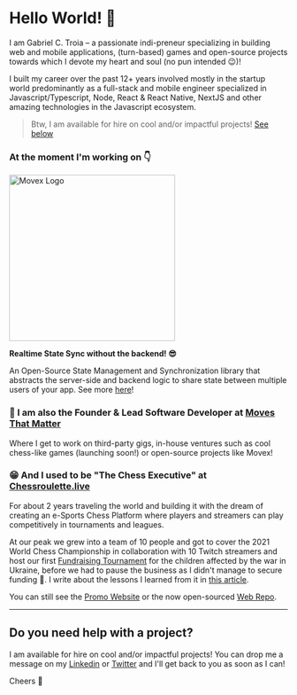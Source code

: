 # Hello World! 🙌

I am Gabriel C. Troia – a passionate indi-preneur specializing in building web and mobile applications, (turn-based) games and open-source projects towards which I devote my heart and soul (no pun intended 😉)!

I built my career over the past 12+ years involved mostly in the startup world predominantly as a full-stack and mobile engineer specialized in Javascript/Typescript, Node, React & React Native, NextJS and other amazing technologies in the Javascript ecosystem.

> Btw, I am available for hire on cool and/or impactful projects! [See below](#do-you-need-help-with-a-project)


### At the moment I'm working on 👇
<a href="https://github.com/movesthatmatter/movex">
  <picture width="500">
    <source media="(prefers-color-scheme: dark)" srcset="https://user-images.githubusercontent.com/2099521/242976583-54e2af34-47d1-4152-8d11-ee79c73e2439.png" width="300">
    <img alt="Movex Logo" src="https://user-images.githubusercontent.com/2099521/242975504-a6faa334-a6b3-44b4-bf40-6ffcd27d9c08.png" width="300">
  </picture>
</a>

**Realtime State Sync without the backend! 😎**

An Open-Source State Management and Synchronization library that abstracts the server-side and backend logic to share state between multiple users of your app. See more [here](https://movex.dev)!

### 🚀 I am also the Founder & Lead Software Developer at [Moves That Matter](https://github.com/movesthatmatter)

Where I get to work on third-party gigs, in-house ventures such as cool chess-like games (launching soon!) or open-source projects like Movex!

### 😁 And I used to be "The Chess Executive" at [Chessroulette.live](https://partner.chessroulette.live)

For about 2 years traveling the world and building it with the dream of creating an e-Sports Chess Platform where players and streamers can play competitively in tournaments and leagues. 

At our peak we grew into a team of 10 people and got to cover the 2021 World Chess Championship in collaboration with 10 Twitch streamers and host our first [Fundraising Tournament](https://fundraising-ukraine.chessroulette.live) for the children affected by the war in Ukraine, before we had to pause the business as I didn't manage to secure funding 🫠. I write about the lessons I learned from it in [this article](https://dev.to/gabrielctroia/9-lessons-i-learned-from-failing-at-my-first-business-fe5). 

You can still see the [Promo Website](https://partner.chessroulette.live) or the now open-sourced [Web Repo](https://github.com/movesthatmatter/chessroulette-web).

---

## Do you need help with a project?

I am available for hire on cool and/or impactful projects! You can drop me a message on my [Linkedin](https://www.linkedin.com/in/gabrielctroia/) or [Twitter](https://twitter.com/gctroia) and I'll get back to you as soon as I can!

Cheers 🫶

<!--
**GabrielCTroia/gabrielctroia** is a ✨ _special_ ✨ repository because its `README.md` (this file) appears on your GitHub profile.

Here are some ideas to get you started:

- 🔭 I’m currently working on ...
- 🌱 I’m currently learning ...
- 👯 I’m looking to collaborate on ...
- 🤔 I’m looking for help with ...
- 💬 Ask me about ...
- 📫 How to reach me: ...
- 😄 Pronouns: ...
- ⚡ Fun fact: ...
-->

